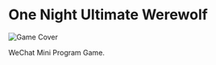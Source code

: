 # One Night Ultimate Werewolf

![Game Cover](http://wx3.sinaimg.cn/mw690/6f6bdb6dgy1fckmvvzewmj20b208c3zz.jpg)

WeChat Mini Program Game.